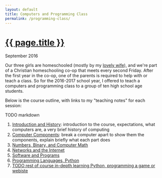 ```yaml
---
layout: default
title: Computers and Programming Class
permalink: /programming-class/
---
```

<h1><a href="/programming-class/">{{ page.title }}</a></h1>
<p class="subtitle">September 2016</p>

Our three girls are homeschooled (mostly by my [lovely wife](https://aliensintheapple.com/)), and we're part of a Christian homeschooling co-op that meets every second Friday. After the first year in the co-op, one of the parents is required to help with or teach a class. So for the 2016-2017 school year, I offered to teach a computers and programming class to a group of ten high school age students.

Below is the course outline, with links to my "teaching notes" for each session:

TODO markdown

<ol>
 <li><a href="01-introduction/">Introduction and History</a>: introduction to the course, expectations, what computers are, a very brief history of computing</li>
 <li><a href="02-components/">Computer Components</a>: break a computer apart to show them the components, explain briefly what each part does</li>
 <li><a href="03-numbers/">Numbers, Binary, and Computer Math</a></li>
 <li><a href="04-networks/">Networks and the Internet</a></li>
 <li><a href="05-software/">Software and Programs</a></li>
 <li><a href="06-languages/">Programming Languages, Python</a></li>
 <li><a href="">TODO rest of course in-depth learning Python, programming a game or webiste</a></li>
</ol>

